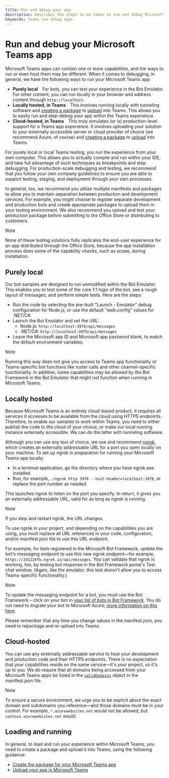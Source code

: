```yaml
---
title: Run and debug your app
description: Describes the steps to be taken to run and debug Microsoft Teams apps
keywords: teams run debug apps
---
```


# Run and debug your Microsoft Teams app

Microsoft Teams apps can contain one or more capabilities, and the ways to run or even host them may be different. When it comes to debugging, in general, we have the following ways to run your Microsoft Teams app:

* **Purely local**&emsp;For bots, you can test your experience in the Bot Emulator. For other content, you can run locally in your browser and address content through `http://localhost`.
* **Locally hosted, in Teams**&emsp;This involves running locally with tunneling software and [creating a package](~/msteams-platform/concepts/apps/apps-package) to [upload](~/msteams-platform/concepts/apps/apps-upload) into Teams. This allows you to easily run and step-debug your app within the Teams experience.
* **Cloud-hosted, in Teams**&emsp;This truly simulates (or is) production-level support for a Teams app experience. It involves uploading your solution to your externally accessible server or cloud provider of choice (we recommend Azure, of course) and [creating a package](~/msteams-platform/concepts/apps/apps-package) to [upload](~/msteams-platform/concepts/apps/apps-upload) into Teams.

For purely local or local Teams testing, you run the experience from your own computer. This allows you to actually compile and run within your IDE, and take full advantage of such techniques as breakpoints and step debugging. For production-scale debugging and testing, we recommend that you follow your own company guidelines to ensure you are able to support testing, staging, and deployment through your own processes.

In general, too, we recommend you utilize multiple manifests and packages to allow you to maintain separation between production and development services. For example, you might choose to register separate development and production bots and create appropriate packages to upload them in your testing environment. We also recommend you upload and test your production package before submitting to the Office Store or distributing to customers.

> [!NOTE]
> None of these testing solutions fully replicates the end-user experience for an app distributed through the Office Store, because the app installation process does some of the capability checks, such as scope, during installation.

## Purely local

Our bot samples are designed to run unmodified within the Bot Emulator. This enables you to test some of the core 1:1 logic of the bot, see a rough layout of messages, and perform simple tests. Here are the steps:

* Run the code by selecting the pre-built "Launch - Emulator" debug configuration for Node.js, or use the default "web.config" values for .NET/C#.
* Launch the Bot Emulator and set the URL:
  * Node.js: `http://localhost:3978/api/messages`
  * .NET/C#: `http://localhost:3979/api/messages`
* Leave the Microsoft app ID and Microsoft app password blank, to match the default environment variables.

> [!NOTE]
> Running this way does not give you access to Teams app functionality or Teams-specific bot functions like roster calls and other channel-specific functionality. In addition, some capabilities may be allowed by the Bot Framework in the Bot Emulator that might not function when running in Microsoft Teams.

## Locally hosted

Because Microsoft Teams is an entirely cloud-based product, it requires all services it accesses to be available from the cloud using HTTPS endpoints. Therefore, to enable our samples to work within Teams, you need to either publish the code to the cloud of your choice, or make our local running instance externally accessible. We can do the latter with tunneling software.

Although you can use any tool of choice, we use and recommend [ngrok](https://ngrok.com/download), which creates an externally addressable URL for a port you open locally on your machine. To set up ngrok in preparation for running your Microsoft Teams app locally: 

* In a terminal application, go the directory where you have ngrok.exe installed.
* Run, for example, `./ngrok http 3978 --host-header=localhost:3978`, or replace the port number as needed.

This launches ngrok to listen on the port you specify. In return, it gives you an externally addressable URL, valid for as long as ngrok is running.

> [!NOTE]
> If you stop and restart ngrok, the URL changes.

To use ngrok in your project, and depending on the capabilities you are using, you must replace all URL references in your code, configuration, and/or manifest.json file to use this URL endpoint.

For example, for bots registered in the Microsoft Bot Framework, update the bot's messaging endpoint to use this new ngrok endpoint&mdash;for example, `https://2d1224fb.ngrok.io/api/messages`. You can validate that ngrok is working, too, by testing bot response in the Bot Framework portal's Test chat window. (Again, like the emulator, this test doesn't allow you to access Teams-specific functionality.)

> [!NOTE]
> To update the messaging endpoint for a bot, you must use the Bot Framework &ndash; click on your bot in [your list of bots in Bot Framework](https://dev.botframework.com/bots). You do not need to migrate your bot to Microsoft Azure; [more information on this here](~/msteams-platform/concepts/bots/bots-create#bots-and-microsoft-azure).

Please remember that any time you change values in the manifest.json, you need to repackage and re-upload into Teams.

## Cloud-hosted

You can use any externally addressable service to host your development and production code and their HTTPS endpoints. There is no expectation that your capabilities reside on the same service&mdash;it's your project, so it's up to you. We do require that all domains being accessed from your Microsoft Teams apps be listed in the [`validDomains`](~/msteams-platform/resources/schema/manifest-schema#validdomains) object in the manifest.json file.

> [!NOTE]
> To ensure a secure environment, we urge you to be explicit about the exact domain and subdomains you reference&mdash;and those domains must be in your control. For example, `*.azurewebsites.net` would not be allowed, but `contoso.azurewebsites.net` would.

## Loading and running

In general, to load and run your experience within Microsoft Teams, you need to create a package and upload it into Teams, using the following guidance:

* [Create the package for your Microsoft Teams app](~/msteams-platform/concepts/apps/apps-package)
* [Upload your app in Microsoft Teams](~/msteams-platform/concepts/apps/apps-upload)
